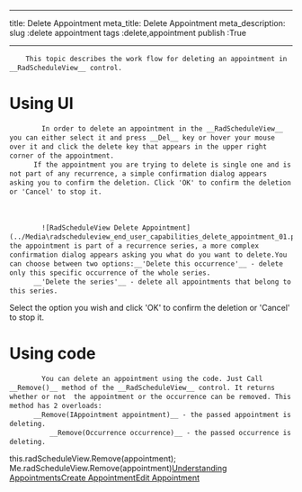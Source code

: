 ___
title: Delete Appointment
meta_title: Delete Appointment
meta_description: 
slug :delete appointment
tags :delete,appointment
publish :True
___



        This topic describes the work flow for deleting an appointment in __RadScheduleView__ control.
      

# Using UI
            In order to delete an appointment in the __RadScheduleView__ you can either select it and press __Del__ key or hover your mouse over it and click the delete key that appears in the upper right corner of the appointment.
          If the appointment you are trying to delete is single one and is not part of any recurrence, a simple confirmation dialog appears asking you to confirm the deletion. Click 'OK' to confirm the deletion or 'Cancel' to stop it.


               
            ![RadScheduleView Delete Appointment](../Media\radscheduleview_end_user_capabilities_delete_appointment_01.png)If the appointment is part of a recurrence series, a more complex confirmation dialog appears asking you what do you want to delete.You can choose between two options:__'Delete this occurrence'__ - delete only this specific occurrence of the whole series.
          __'Delete the series'__ - delete all appointments that belong to this series.
          

Select the option you wish and click 'OK' to confirm the deletion or 'Cancel' to stop it.



# Using code


            You can delete an appointment using the code. Just Call __Remove()__ method of the __RadScheduleView__ control. It returns whether or not  the appointment or the occurrence can be removed. This method has 2 overloads:
          __Remove(IAppointment appointment)__ - the passed appointment is deleting.
              __Remove(Occurrence occurrence)__ - the passed occurrence is deleting.
              
this.radScheduleView.Remove(appointment);
Me.radScheduleView.Remove(appointment)[Understanding Appointments](http://radscheduleview-getting-started-add-edit-delete-appointment.md)[Create Appointment](http://radscheduleview-end-user-capabilities-create-appointment.md)[Edit Appointment](http://radscheduleview-end-user-capabilities-edit-appointment.md)
